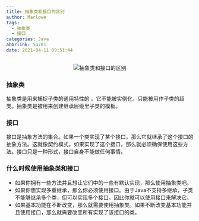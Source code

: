 ```yaml
---
title: 抽象类和接口的区别
author: Marlowe
tags:
  - 抽象类
  - 接口
categories: Java
abbrlink: 54701
date: 2021-04-11 09:51:44
---
```

<!--more-->


<center>

![抽象类和接口的区别](https://images2015.cnblogs.com/blog/1064302/201612/1064302-20161230090438195-1243745647.png)
</center>


### 抽象类
抽象类是用来捕捉子类的通用特性的 。它不能被实例化，只能被用作子类的超类。抽象类是被用来创建继承层级里子类的模板。


### 接口
接口是抽象方法的集合。如果一个类实现了某个接口，那么它就继承了这个接口的抽象方法。这就像契约模式，如果实现了这个接口，那么就必须确保使用这些方法。接口只是一种形式，接口自身不能做任何事情。


### 什么时候使用抽象类和接口

* 如果你拥有一些方法并且想让它们中的一些有默认实现，那么使用抽象类吧。
* 如果你想实现多重继承，那么你必须使用接口。由于Java不支持多继承，子类不能够继承多个类，但可以实现多个接口。因此你就可以使用接口来解决它。
* 如果基本功能在不断改变，那么就需要使用抽象类。如果不断改变基本功能并且使用接口，那么就需要改变所有实现了该接口的类。
